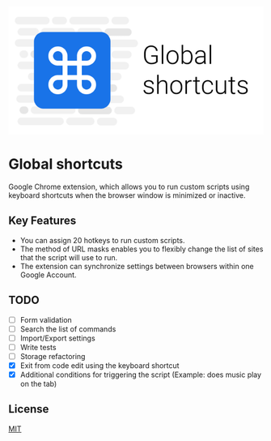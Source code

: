 ![logo](images/global-shortcuts-logo.png)

# Global shortcuts

Google Chrome extension, which allows you to run custom scripts using keyboard shortcuts when the browser window is minimized or inactive.

## Key Features
- You can assign 20 hotkeys to run custom scripts.
- The method of URL masks enables you to flexibly change the list of sites that the script will use to run.
- The extension can synchronize settings between browsers within one Google Account.

## TODO
- [ ] Form validation
- [ ] Search the list of commands
- [ ] Import/Export settings
- [ ] Write tests
- [ ] Storage refactoring
- [x] Exit from code edit using the keyboard shortcut
- [x] Additional conditions for triggering the script (Example: does music play on the tab)

## License

[MIT](LICENSE)